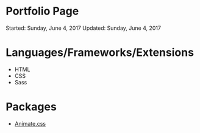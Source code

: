 # Portfolio Page

Started: Sunday, June 4, 2017
Updated: Sunday, June 4, 2017

# Languages/Frameworks/Extensions
* HTML
* CSS
* Sass

# Packages
* [Animate.css](https://daneden.github.io/animate.css/)
